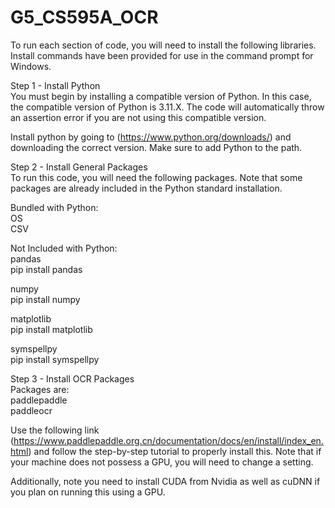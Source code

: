 # G5_CS595A_OCR

To run each section of code, you will need to install the following libraries. Install commands have been provided for use in the command prompt for Windows.

Step 1 - Install Python\
You must begin by installing a compatible version of Python. In this case, the compatible version of Python is 3.11.X. The code will automatically throw an assertion error if you are not using this compatible version. 

Install python by going to (https://www.python.org/downloads/) and downloading the correct version. Make sure to add Python to the path.

Step 2 - Install General Packages\
To run this code, you will need the following packages. Note that some packages are already included in the Python standard installation.

Bundled with Python:\
OS\
CSV

Not Included with Python:\
pandas\
pip install pandas

numpy\
pip install numpy

matplotlib\
pip install matplotlib

symspellpy\
pip install symspellpy

Step 3 - Install OCR Packages\
Packages are:\
paddlepaddle\
paddleocr

Use the following link (https://www.paddlepaddle.org.cn/documentation/docs/en/install/index_en.html) and follow the step-by-step tutorial to properly install this. Note that if your machine does not possess a GPU, you will need to change a setting. 

Additionally, note you need to install CUDA from Nvidia as well as cuDNN if you plan on running this using a GPU. 
